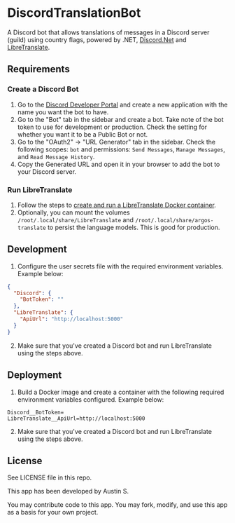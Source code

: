 # DiscordTranslationBot

A Discord bot that allows translations of messages in a Discord server (guild) using country flags, powered by .NET, [Discord.Net](https://github.com/discord-net/Discord.Net) and [LibreTranslate](https://github.com/LibreTranslate/LibreTranslate).

## Requirements

### Create a Discord Bot

1. Go to the [Discord Developer Portal](https://discord.com/developers/applications) and create a new application with the name you want the bot to have.
2. Go to the "Bot" tab in the sidebar and create a bot. Take note of the bot token to use for development or production. Check the setting for whether you want it to be a Public Bot or not.
3. Go to the "OAuth2" -> "URL Generator" tab in the sidebar. Check the following scopes: `bot` and permissions: `Send Messages`, `Manage Messages`, and `Read Message History`.
4. Copy the Generated URL and open it in your browser to add the bot to your Discord server.

### Run LibreTranslate

1. Follow the steps to [create and run a LibreTranslate Docker container](https://github.com/LibreTranslate/LibreTranslate#run-with-docker=).
2. Optionally, you can mount the volumes `/root/.local/share/LibreTranslate` and `/root/.local/share/argos-translate` to persist the language models. This is good for production.

## Development

1. Configure the user secrets file with the required environment variables. Example below:
```json
{
  "Discord": {
    "BotToken": ""
  },
  "LibreTranslate": {
    "ApiUrl": "http://localhost:5000"
  } 
}
```
2. Make sure that you've created a Discord bot and run LibreTranslate using the steps above.

## Deployment

1. Build a Docker image and create a container with the following required environment variables configured. Example below:
```
Discord__BotToken=
LibreTranslate__ApiUrl=http://localhost:5000
```
2. Make sure that you've created a Discord bot and run LibreTranslate using the steps above.

## License

See LICENSE file in this repo.

This app has been developed by Austin S.

You may contribute code to this app. You may fork, modify, and use this app as a basis for your own project.
